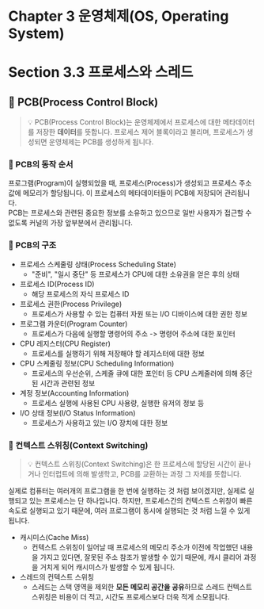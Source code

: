 # Chapter 3 운영체제(OS, Operating System)

# Section 3.3 프로세스와 스레드

## 📌 PCB(Process Control Block)

> 💡 PCB(Process Control Block)는 운영체제에서 프로세스에 대한 메타데이터를 저장한 **데이터**를 뜻합니다. 프로세스 제어 블록이라고 불리며, 프로세스가 생성되면 운영체제는 PCB를 생성하게
> 됩니다.
>

### 📒 PCB의 동작 순서

프로그램(Program)이 실행되었을 때, 프로세스(Process)가 생성되고 프로세스 주소 값에 메모리가 할당됩니다. 이 프로세스의 메타데이터들이 PCB에 저장되어 관리됩니다.  
PCB는 프로세스와 관련된 중요한 정보를 소유하고 있으므로 일반 사용자가 접근할 수 없도록 커널의 가장 앞부분에서 관리됩니다.

### 📘 PCB의 구조

- 프로세스 스케줄링 상태(Process Scheduling State)
    - "준비", "일시 중단" 등 프로세스가 CPU에 대한 소유권을 얻은 후의 상태
- 프로세스 ID(Process ID)
    - 해당 프로세스의 자식 프로세스 ID
- 프로세스 권한(Process Privilege)
    - 프로세스가 사용할 수 있는 컴퓨터 자원 또는 I/O 디바이스에 대한 권한 정보
- 프로그램 카운터(Program Counter)
    - 프로세스가 다음에 실행할 명령어의 주소 -> 명령어 주소에 대한 포인터
- CPU 레지스터(CPU Register)
    - 프로세스를 실행하기 위해 저장해야 할 레지스터에 대한 정보
- CPU 스케줄링 정보(CPU Scheduling Information)
    - 프로세스의 우선순위, 스케줄 큐에 대한 포인터 등 CPU 스케줄러에 의해 중단된 시간과 관련된 정보
- 계정 정보(Accounting Information)
    - 프로세스 실행에 사용된 CPU 사용량, 실행한 유저의 정보 등
- I/O 상태 정보(I/O Status Information)
    - 프로세스가 사용하고 있는 I/O 장치에 대한 정보

### 📗 컨텍스트 스위칭(Context Switching)

> 💡 컨텍스트 스위칭(Context Switching)은 한 프로세스에 할당된 시간이 끝나거나 인터럽트에 의해 발생학고, PCB를 교환하는 과정 그 자체를 뜻합니다.
>

실제로 컴퓨터는 여러개의 프로그램을 한 번에 실행하는 것 처럼 보이겠지만, 실제로 실행되고 있는 프로세스는 단 하나입니다. 하지만, 프로세스간의 컨텍스트 스위칭이 빠른 속도로 실행되고 있기 때문에, 여러 프로그램이
동시에 실행되는 것 처럼 느낄 수 있게 됩니다.

- 캐시미스(Cache Miss)
    - 컨텍스트 스위칭이 일어날 때 프로세스의 메모리 주소가 이전에 작업했던 내용을 가지고 있다면, 잘못된 주소 참조가 발생할 수 있기 때문에, 캐시 클리어 과정을 거치게 되어 캐시미스가 발생할 수 있게 됩니다.
- 스레드의 컨텍스트 스위칭
    - 스레드는 스택 영역을 제외한 **모든 메모리 공간을 공유**하므로 스레드 컨텍스트 스위칭은 비용이 더 적고, 시간도 프로세스보다 더욱 적게 소모됩니다.
